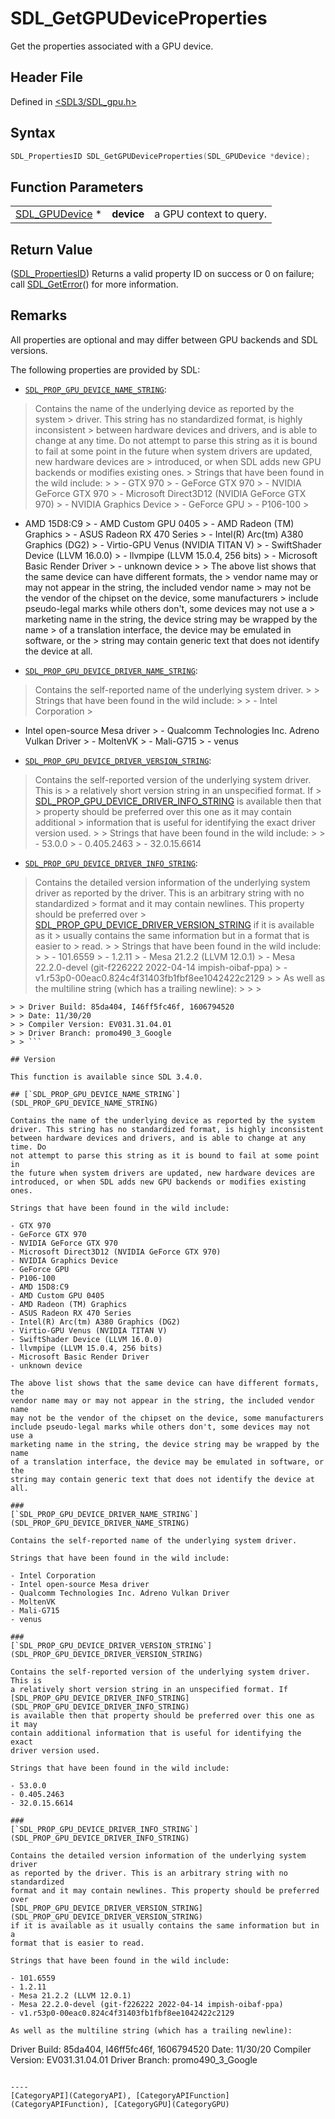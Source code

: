 # SDL_GetGPUDeviceProperties

Get the properties associated with a GPU device.

## Header File

Defined in [<SDL3/SDL_gpu.h>](https://github.com/libsdl-org/SDL/blob/main/include/SDL3/SDL_gpu.h)

## Syntax

```c
SDL_PropertiesID SDL_GetGPUDeviceProperties(SDL_GPUDevice *device);
```

## Function Parameters

|                                  |            |                         |
| -------------------------------- | ---------- | ----------------------- |
| [SDL_GPUDevice](SDL_GPUDevice) * | **device** | a GPU context to query. |

## Return Value

([SDL_PropertiesID](SDL_PropertiesID)) Returns a valid property ID on
success or 0 on failure; call [SDL_GetError](SDL_GetError)() for more
information.

## Remarks

All properties are optional and may differ between GPU backends and SDL
versions.

The following properties are provided by SDL:

- [`SDL_PROP_GPU_DEVICE_NAME_STRING`](SDL_PROP_GPU_DEVICE_NAME_STRING):

> Contains the name of the underlying device as reported by the system >
driver. This string has no standardized format, is highly inconsistent >
between hardware devices and drivers, and is able to change at any time. Do
> not attempt to parse this string as it is bound to fail at some point in
> the future when system drivers are updated, new hardware devices are >
introduced, or when SDL adds new GPU backends or modifies existing ones. >
> Strings that have been found in the wild include: > > - GTX 970 > -
GeForce GTX 970 > - NVIDIA GeForce GTX 970 > - Microsoft Direct3D12 (NVIDIA
GeForce GTX 970) > - NVIDIA Graphics Device > - GeForce GPU > - P106-100 >
- AMD 15D8:C9 > - AMD Custom GPU 0405 > - AMD Radeon (TM) Graphics > - ASUS
Radeon RX 470 Series > - Intel(R) Arc(tm) A380 Graphics (DG2) > -
Virtio-GPU Venus (NVIDIA TITAN V) > - SwiftShader Device (LLVM 16.0.0) > -
llvmpipe (LLVM 15.0.4, 256 bits) > - Microsoft Basic Render Driver > -
unknown device > > The above list shows that the same device can have
different formats, the > vendor name may or may not appear in the string,
the included vendor name > may not be the vendor of the chipset on the
device, some manufacturers > include pseudo-legal marks while others don't,
some devices may not use a > marketing name in the string, the device
string may be wrapped by the name > of a translation interface, the device
may be emulated in software, or the > string may contain generic text that
does not identify the device at all.

- [`SDL_PROP_GPU_DEVICE_DRIVER_NAME_STRING`](SDL_PROP_GPU_DEVICE_DRIVER_NAME_STRING):

> Contains the self-reported name of the underlying system driver. > >
Strings that have been found in the wild include: > > - Intel Corporation >
- Intel open-source Mesa driver > - Qualcomm Technologies Inc. Adreno
Vulkan Driver > - MoltenVK > - Mali-G715 > - venus

- [`SDL_PROP_GPU_DEVICE_DRIVER_VERSION_STRING`](SDL_PROP_GPU_DEVICE_DRIVER_VERSION_STRING):

> Contains the self-reported version of the underlying system driver. This
is > a relatively short version string in an unspecified format. If >
[SDL_PROP_GPU_DEVICE_DRIVER_INFO_STRING](SDL_PROP_GPU_DEVICE_DRIVER_INFO_STRING)
is available then that > property should be preferred over this one as it
may contain additional > information that is useful for identifying the
exact driver version used. > > Strings that have been found in the wild
include: > > - 53.0.0 > - 0.405.2463 > - 32.0.15.6614

- [`SDL_PROP_GPU_DEVICE_DRIVER_INFO_STRING`](SDL_PROP_GPU_DEVICE_DRIVER_INFO_STRING):

> Contains the detailed version information of the underlying system driver
> as reported by the driver. This is an arbitrary string with no
standardized > format and it may contain newlines. This property should be
preferred over >
[SDL_PROP_GPU_DEVICE_DRIVER_VERSION_STRING](SDL_PROP_GPU_DEVICE_DRIVER_VERSION_STRING)
if it is available as it > usually contains the same information but in a
format that is easier to > read. > > Strings that have been found in the
wild include: > > - 101.6559 > - 1.2.11 > - Mesa 21.2.2 (LLVM 12.0.1) > -
Mesa 22.2.0-devel (git-f226222 2022-04-14 impish-oibaf-ppa) > -
v1.r53p0-00eac0.824c4f31403fb1fbf8ee1042422c2129 > > As well as the
multiline string (which has a trailing newline): > > > 

```
> > Driver Build: 85da404, I46ff5fc46f, 1606794520
> > Date: 11/30/20
> > Compiler Version: EV031.31.04.01
> > Driver Branch: promo490_3_Google
> > ```

## Version

This function is available since SDL 3.4.0.

## [`SDL_PROP_GPU_DEVICE_NAME_STRING`](SDL_PROP_GPU_DEVICE_NAME_STRING)

Contains the name of the underlying device as reported by the system
driver. This string has no standardized format, is highly inconsistent
between hardware devices and drivers, and is able to change at any time. Do
not attempt to parse this string as it is bound to fail at some point in
the future when system drivers are updated, new hardware devices are
introduced, or when SDL adds new GPU backends or modifies existing ones.

Strings that have been found in the wild include:

- GTX 970
- GeForce GTX 970
- NVIDIA GeForce GTX 970
- Microsoft Direct3D12 (NVIDIA GeForce GTX 970)
- NVIDIA Graphics Device
- GeForce GPU
- P106-100
- AMD 15D8:C9
- AMD Custom GPU 0405
- AMD Radeon (TM) Graphics
- ASUS Radeon RX 470 Series
- Intel(R) Arc(tm) A380 Graphics (DG2)
- Virtio-GPU Venus (NVIDIA TITAN V)
- SwiftShader Device (LLVM 16.0.0)
- llvmpipe (LLVM 15.0.4, 256 bits)
- Microsoft Basic Render Driver
- unknown device

The above list shows that the same device can have different formats, the
vendor name may or may not appear in the string, the included vendor name
may not be the vendor of the chipset on the device, some manufacturers
include pseudo-legal marks while others don't, some devices may not use a
marketing name in the string, the device string may be wrapped by the name
of a translation interface, the device may be emulated in software, or the
string may contain generic text that does not identify the device at all.

###
[`SDL_PROP_GPU_DEVICE_DRIVER_NAME_STRING`](SDL_PROP_GPU_DEVICE_DRIVER_NAME_STRING)

Contains the self-reported name of the underlying system driver.

Strings that have been found in the wild include:

- Intel Corporation
- Intel open-source Mesa driver
- Qualcomm Technologies Inc. Adreno Vulkan Driver
- MoltenVK
- Mali-G715
- venus

###
[`SDL_PROP_GPU_DEVICE_DRIVER_VERSION_STRING`](SDL_PROP_GPU_DEVICE_DRIVER_VERSION_STRING)

Contains the self-reported version of the underlying system driver. This is
a relatively short version string in an unspecified format. If
[SDL_PROP_GPU_DEVICE_DRIVER_INFO_STRING](SDL_PROP_GPU_DEVICE_DRIVER_INFO_STRING)
is available then that property should be preferred over this one as it may
contain additional information that is useful for identifying the exact
driver version used.

Strings that have been found in the wild include:

- 53.0.0
- 0.405.2463
- 32.0.15.6614

###
[`SDL_PROP_GPU_DEVICE_DRIVER_INFO_STRING`](SDL_PROP_GPU_DEVICE_DRIVER_INFO_STRING)

Contains the detailed version information of the underlying system driver
as reported by the driver. This is an arbitrary string with no standardized
format and it may contain newlines. This property should be preferred over
[SDL_PROP_GPU_DEVICE_DRIVER_VERSION_STRING](SDL_PROP_GPU_DEVICE_DRIVER_VERSION_STRING)
if it is available as it usually contains the same information but in a
format that is easier to read.

Strings that have been found in the wild include:

- 101.6559
- 1.2.11
- Mesa 21.2.2 (LLVM 12.0.1)
- Mesa 22.2.0-devel (git-f226222 2022-04-14 impish-oibaf-ppa)
- v1.r53p0-00eac0.824c4f31403fb1fbf8ee1042422c2129

As well as the multiline string (which has a trailing newline):

```
Driver Build: 85da404, I46ff5fc46f, 1606794520
Date: 11/30/20
Compiler Version: EV031.31.04.01
Driver Branch: promo490_3_Google
```

----
[CategoryAPI](CategoryAPI), [CategoryAPIFunction](CategoryAPIFunction), [CategoryGPU](CategoryGPU)

